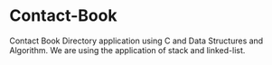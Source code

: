 # Contact-Book
Contact Book Directory application using C and Data Structures and Algorithm.
We are using the application of stack and linked-list.
